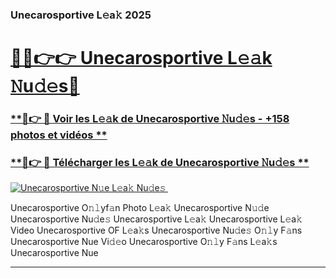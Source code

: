 ### Unecarosportive L𝚎a𝚔 2025  

# <h1><a href="(https://rebrand.ly/accesvip">🔗🔗👉👉 Unecarosportive L𝚎𝚊k 𝙽u𝚍𝚎s🔗</a></h1>

### [ **🔗👉 🔴 Voir les L𝚎𝚊k de Unecarosportive 𝙽u𝚍𝚎s - +158 photos et vidéos **](https://rebrand.ly/accesvip)
### [ **🔗👉 🔴 Télécharger les L𝚎𝚊k de Unecarosportive 𝙽u𝚍𝚎s **](https://rebrand.ly/accesvip)  

[![Unecarosportive N𝚞e L𝚎a𝚔 Nu𝚍e𝚜 ](https://i.imgur.com/0qMVB7G.gif)](https://rebrand.ly/accesvip)  

Unecarosportive O𝚗𝚕yf𝚊n Photo L𝚎a𝚔
Unecarosportive N𝚞𝚍e
Unecarosportive Nu𝚍e𝚜
Unecarosportive L𝚎a𝚔
Unecarosportive L𝚎a𝚔 Video
Unecarosportive OF L𝚎a𝚔s
Unecarosportive Nu𝚍e𝚜 O𝚗𝚕y F𝚊ns
Unecarosportive Nue Vi𝚍𝚎o
Unecarosportive O𝚗𝚕y F𝚊ns L𝚎a𝚔s
Unecarosportive Nue

___  
